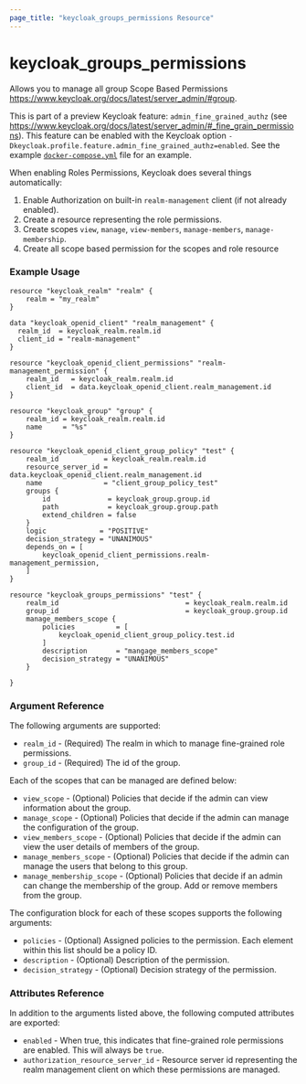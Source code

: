 ```yaml
---
page_title: "keycloak_groups_permissions Resource"
---
```


# keycloak_groups_permissions

Allows you to manage all group Scope Based Permissions https://www.keycloak.org/docs/latest/server_admin/#group.

This is part of a preview Keycloak feature: `admin_fine_grained_authz` (see https://www.keycloak.org/docs/latest/server_admin/#_fine_grain_permissions).
This feature can be enabled with the Keycloak option `-Dkeycloak.profile.feature.admin_fine_grained_authz=enabled`. See the
example [`docker-compose.yml`](https://github.com/mrparkers/terraform-provider-keycloak/blob/898094df6b3e01c3404981ce7ca268142d6ff0e5/docker-compose.yml#L21) file for an example.

When enabling Roles Permissions, Keycloak does several things automatically:
1. Enable Authorization on built-in `realm-management` client (if not already enabled).
1. Create a resource representing the role permissions.
1. Create scopes `view`, `manage`, `view-members`, `manage-members`, `manage-membership`.
1. Create all scope based permission for the scopes and role resource


### Example Usage

```hcl
resource "keycloak_realm" "realm" {
	realm = "my_realm"
}

data "keycloak_openid_client" "realm_management" {
  realm_id  = keycloak_realm.realm.id
  client_id = "realm-management"
}

resource "keycloak_openid_client_permissions" "realm-management_permission" {
	realm_id   = keycloak_realm.realm.id
	client_id  = data.keycloak_openid_client.realm_management.id
}

resource "keycloak_group" "group" {
	realm_id = keycloak_realm.realm.id
	name     = "%s"
}

resource "keycloak_openid_client_group_policy" "test" {
	realm_id           = keycloak_realm.realm.id
	resource_server_id = data.keycloak_openid_client.realm_management.id
	name 			   = "client_group_policy_test"
	groups {
		id              = keycloak_group.group.id
		path            = keycloak_group.group.path
		extend_children = false
	}
	logic             = "POSITIVE"
	decision_strategy = "UNANIMOUS"
	depends_on = [
		keycloak_openid_client_permissions.realm-management_permission,
	]
}

resource "keycloak_groups_permissions" "test" {
	realm_id                               = keycloak_realm.realm.id
	group_id                               = keycloak_group.group.id
	manage_members_scope {
		policies          = [
			keycloak_openid_client_group_policy.test.id
		]
		description       = "mangage_members_scope"
		decision_strategy = "UNANIMOUS"
	}

}
```

### Argument Reference

The following arguments are supported:

- `realm_id` - (Required) The realm in which to manage fine-grained role permissions.
- `group_id` - (Required) The id of the group.


Each of the scopes that can be managed are defined below:

- `view_scope` - (Optional) Policies that decide if the admin can view information about the group.
- `manage_scope` - (Optional) Policies that decide if the admin can manage the configuration of the group.
- `view_members_scope` - (Optional) Policies that decide if the admin can view the user details of members of the group.
- `manage_members_scope` - (Optional) Policies that decide if the admin can manage the users that belong to this group.
- `manage_membership_scope` - (Optional) Policies that decide if an admin can change the membership of the group. Add or remove members from the group.

The configuration block for each of these scopes supports the following arguments:

- `policies` - (Optional) Assigned policies to the permission. Each element within this list should be a policy ID.
- `description` - (Optional) Description of the permission.
- `decision_strategy` - (Optional) Decision strategy of the permission.

### Attributes Reference

In addition to the arguments listed above, the following computed attributes are exported:

- `enabled` - When true, this indicates that fine-grained role permissions are enabled. This will always be `true`.
- `authorization_resource_server_id` - Resource server id representing the realm management client on which these permissions are managed.
